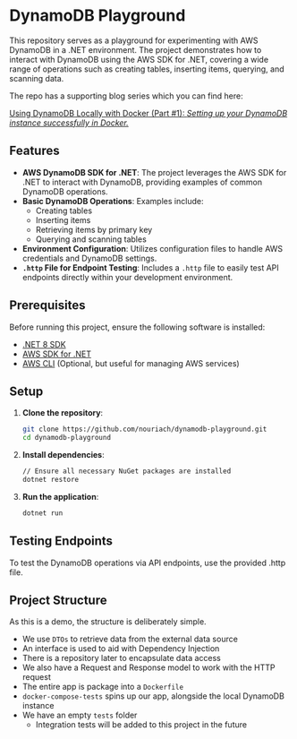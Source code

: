 # DynamoDB Playground

This repository serves as a playground for experimenting with AWS DynamoDB in a .NET environment. The project demonstrates how to interact with DynamoDB using the AWS SDK for .NET, covering a wide range of operations such as creating tables, inserting items, querying, and scanning data.

The repo has a supporting blog series which you can find here:

[Using DynamoDB Locally with Docker (Part #1): _Setting up your DynamoDB instance successfully in Docker._](https://medium.com/the-tech-collective/part-1-using-dynamodb-locally-with-docker-66ac7062639b)


## Features

- **AWS DynamoDB SDK for .NET**: The project leverages the AWS SDK for .NET to interact with DynamoDB, providing examples of common DynamoDB operations.
- **Basic DynamoDB Operations**: Examples include:
  - Creating tables
  - Inserting items
  - Retrieving items by primary key
  - Querying and scanning tables
- **Environment Configuration**: Utilizes configuration files to handle AWS credentials and DynamoDB settings.
- **`.http` File for Endpoint Testing**: Includes a `.http` file to easily test API endpoints directly within your development environment.

## Prerequisites

Before running this project, ensure the following software is installed:

- [.NET 8 SDK](https://dotnet.microsoft.com/en-us/download/dotnet/8.0)
- [AWS SDK for .NET](https://aws.amazon.com/sdk-for-net/)
- [AWS CLI](https://aws.amazon.com/cli/) (Optional, but useful for managing AWS services)

## Setup

1. **Clone the repository**:
   ```bash
   git clone https://github.com/nouriach/dynamodb-playground.git
   cd dynamodb-playground

2. **Install dependencies**:
    ```bash
    // Ensure all necessary NuGet packages are installed
    dotnet restore

3. **Run the application**:
    ```bash
    dotnet run

## Testing Endpoints
To test the DynamoDB operations via API endpoints, use the provided .http file.

## Project Structure
As this is a demo, the structure is deliberately simple.

- We use `DTOs` to retrieve data from the external data source
- An interface is used to aid with Dependency Injection
- There is a repository later to encapsulate data access
- We also have a Request and Response model to work with the HTTP request
- The entire app is package into a `Dockerfile`
- `docker-compose-tests` spins up our app, alongside the local DynamoDB instance
- We have an empty `tests` folder
  - Integration tests will be added to this project in the future